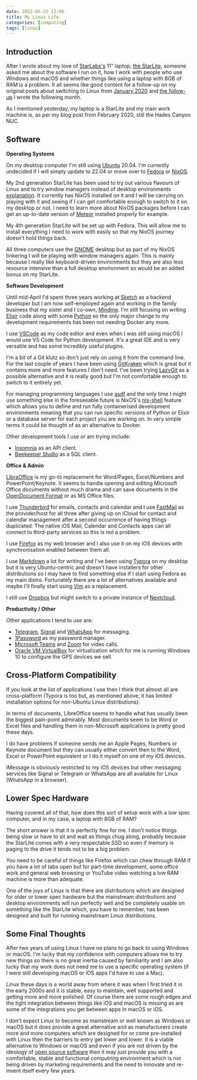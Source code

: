 ```yaml
---
date: 2022-05-22 12:00
title: My Linux Life
categories: [computing]
tags: [linux]
---
```


## Introduction

After I wrote about my love of [StarLabs's](https://starlabs.systems) 11" laptop, [the StarLite](https://starlabs.systems/pages/starlite), someone asked me about the software I run on it, how I work with people who use Windows and macOS and whether things like using a laptop with 8GB of RAM is a problem. It all seems like good content for a follow-up on my original posts about switching to Linux from [January 2020](2020-01-19-the-year-of-linux-on-my-desktop) and [the follow-up](2020-02-19-the-month-of-linux-on-my-desktop) I wrote the following month.

As I mentioned yesterday, my laptop is a StarLite and my main work machine is, as per my blog post from February 2020, still the Hades Canyon NUC.

## Software

__Operating Systems__

On my desktop computer I'm still using [Ubuntu](https://ubuntu.com/) 20.04. I'm currently undecided if I will simply update to 22.04 or move over to [Fedora](https://getfedora.org/) or [NixOS](https://nixos.org/).

My 2nd generation StarLite has been used to try out various flavours of Linux and to try window managers instead of desktop environments [explanation](https://www.linuxfordevices.com/tutorials/linux/desktop-environment-vs-window-manager). It currently has NixOS installed on it and I will be carrying on playing with it and seeing if I can get comfortable enough to switch to it on my desktop or not. I need to learn more about NixOS packages before I can get an up-to-date version of [Meteor](https://www.meteor.com/) installed properly for example.

My 4th generation StarLite will be set up with Fedora. This will allow me to install everything I need to work with easily so that my NixOS journey doesn't hold things back.

All three computers use the [GNOME](https://www.gnome.org/) desktop but as part of my NixOS tinkering I will be playing with window managers again. This is mainly because I really like keyboard-driven environments but they are also less resource intensive than a full desktop environment so would be an added bonus on my StarLite.

__Software Development__

Until mid-April I'd spent three years working at [Sketch](https://www.sketch.com/) as a backend developer but I am now self-employed again and working in the family business that my sister and I co-own, [Mindme](https://mindme.care/). I'm still focusing on writing [Elixir](https://elixir-lang.org/) code along with some [Python](https://www.python.org/) so the only major change to my development requirements has been not needing Docker any more.

I use [VSCode](https://code.visualstudio.com/) as my code editor and even when I was still using macOS I would use VS Code for Python development. It's a great IDE and is very versatile and has some incredibly useful plugins.

I'm a bit of a Git klutz so don't just rely on using it from the command line. For the last couple of years I have been using [GitKraken](https://www.gitkraken.com/) which is great but it contains more and more features I don't need. I've been trying [LazyGit](https://github.com/jesseduffield/lazygit) as a possible alternative and it is really good but I'm not comfortable enough to switch to it entirely yet.

For managing programming languages I use [asdf](https://asdf-vm.com/) and the only time I might use something else in the foreseeable future is NixOS's [nix-shell](https://nixos.wiki/wiki/Development_environment_with_nix-shell) feature which allows you to define and run fully containerised development environments meaning that you can run specific versions of Python or Elixir or a database server for each project you are working on. In very simple terms it could be thought of as an alternative to Docker.

Other development tools I use or am trying include:

* [Insomnia](https://insomnia.rest/) as an API client.
* [Beekeeper Studio](https://www.beekeeperstudio.io/) as a SQL client.

__Office & Admin__

[LibraOffice](https://www.libreoffice.org/) is my go-to replacement for Word/Pages, Excel/Numbers and PowerPoint/Keynote. It seems to handle opening and editing Microsoft Office documents without much drama and can save documents in the [OpenDocument Format](https://opendocumentformat.org/) or as MS Office files.

I use [Thunderbird](https://www.thunderbird.net/en-GB/) for emails, contacts and calendar and I use [FastMail](https://www.fastmail.com/) as the provider/host for all three after giving up on iCloud for contact and calendar management after a second occurrence of having things duplicated. The native iOS Mail, Calendar and Contacts apps can all connect to third-party services so this is not a problem.

I use [Firefox](https://www.mozilla.org/en-GB/firefox/) as my web browser and I also use it on my iOS devices with synchronisation enabled between them all. 

I use [Markdown](https://daringfireball.net/projects/markdown/) a lot for writing and I've been using [Typora](https://typora.io/) on my desktop but it is very Ubuntu-centric and doesn't have installers for other distributions so I may have to find something else if I start using Fedora as my main distro. Fortunately there are a lot of alternatives available and maybe I'll finally start using [Vim](https://www.vim.org/) as a replacement.

I still use [Dropbox](https://www.dropbox.com) but might switch to a private instance of [Nextcloud](https://nextcloud.com/). 

__Productivity / Other__

Other applications I tend to use are:

* [Telegram](https://telegram.org/), [Signal](https://www.signal.org/) and [WhatsApp](https://www.whatsapp.com/) for messaging.
* [1Password](https://1password.com/) as my password manager.
* [Microsoft Teams](https://teams.microsoft.com) and [Zoom](https://zoom.us/) for video calls.
* [Oracle VM VirtualBox](https://www.virtualbox.org/) for virtualization which for me is running Windows 10 to configure the GPS devices we sell.

## Cross-Platform Compatibility

If you look at the list of applications I use then I think that almost all are cross-platform (Typora is too but, as mentioned above, it has limited installation options for non-Ubuntu Linux distributions).

In terms of documents, LibreOffice seems to handle what has usually been the biggest pain-point admirably. Most documents seem to be Word or Excel files and handling them in non-Microsoft applications is pretty good these days.

I do have problems if someone sends me an Apple Pages, Numbers or Keynote document but they can usually either convert then to the Word, Excel or PowerPoint equivalent or I do it myself on one of my iOS devices.

iMessage is obviously restricted to my iOS devices but other messaging services like Signal or Telegram or WhatsApp are all available for Linux (WhatsApp in a browser).

## Lower Spec Hardware

Having covered all of that, how does this sort of setup work with a low spec computer, and in my case, a laptop with 8GB of RAM?

The short answer is that it is perfectly fine for me. I don't notice things being slow or have to sit and wait as things chug along, probably because the StarLite comes with a very respectable SSD so even if memory is paging to the drive it tends not to be a big problem.

You need to be careful of things like Firefox which can chew through RAM if you have a lot of tabs open but for part-time development, some office work and general web browsing or YouTube video watching a low RAM machine is more than adequate.

One of the joys of Linux is that there are distributions which are designed for older or lower spec hardware but the mainstream distributions and desktop environments will run perfectly well and be completely usable on something like the StarLite which, you have to remember, has been designed and built for running mainstream Linux distributions.

## Some Final Thoughts

After two years of using Linux I have no plans to go back to using Windows or macOS. I'm lucky that my confidence with computers allows me to try new things so there is no great inertia caused by familiarity and I am also lucky that my work does not need me to use a specific operating system (if I were still developing macOS or iOS apps I'd have to use a Mac).

Linux these days is a world away from where it was when I first tried it in the early 2000s and it is stable, easy to maintain, well supported and getting more and more polished. Of course there are some rough edges and the tight integration between things like iOS and macOS is missing as are some of the integrations you get between apps in macOS or iOS.

I don't expect Linux to become as mainstream or well known as Windows or macOS but it does provide a great alternative and as manufacturers create more and more computers which are designed for or come pre-installed with Linux then the barriers to entry get lower and lower. It is a viable alternative to Windows or macOS and even if you are not driven by the ideology of [open source software](https://opensource.com/resources/what-open-source) then it may just provide you with a comfortable, stable and functional computring environment which is not being driven by marketing requirements and the need to innovate and re-invent itself every few years.
